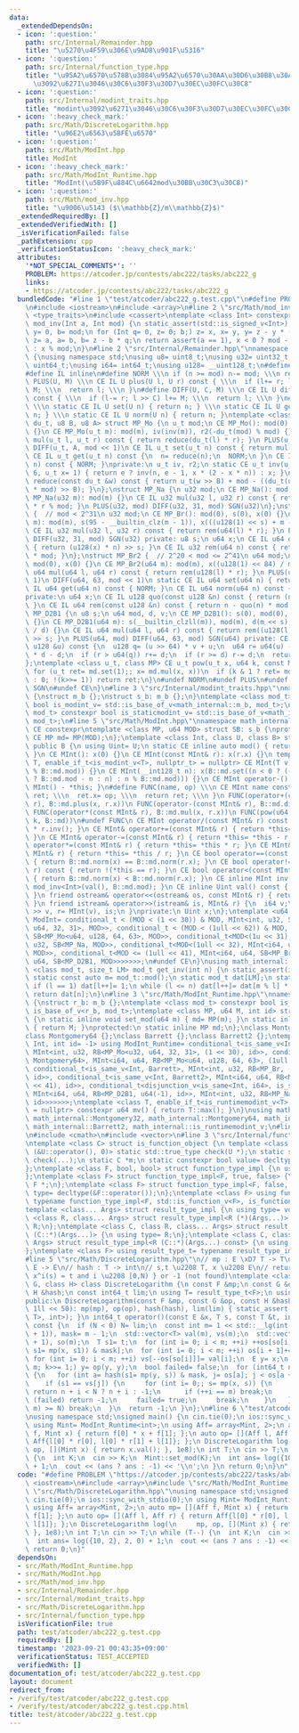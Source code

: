 ```yaml
---
data:
  _extendedDependsOn:
  - icon: ':question:'
    path: src/Internal/Remainder.hpp
    title: "\u5270\u4F59\u306E\u9AD8\u901F\u5316"
  - icon: ':question:'
    path: src/Internal/function_type.hpp
    title: "\u95A2\u6570\u578B\u3084\u95A2\u6570\u30AA\u30D6\u30B8\u30A7\u30AF\u30C8\
      \u3092\u6271\u3046\u30C6\u30F3\u30D7\u30EC\u30FC\u30C8"
  - icon: ':question:'
    path: src/Internal/modint_traits.hpp
    title: "modint\u3092\u6271\u3046\u30C6\u30F3\u30D7\u30EC\u30FC\u30C8"
  - icon: ':heavy_check_mark:'
    path: src/Math/DiscreteLogarithm.hpp
    title: "\u96E2\u6563\u5BFE\u6570"
  - icon: ':question:'
    path: src/Math/ModInt.hpp
    title: ModInt
  - icon: ':heavy_check_mark:'
    path: src/Math/ModInt_Runtime.hpp
    title: "ModInt(\u5B9F\u884C\u6642mod\u30BB\u30C3\u30C8)"
  - icon: ':question:'
    path: src/Math/mod_inv.hpp
    title: "\u9006\u5143 ($\\mathbb{Z}/m\\mathbb{Z}$)"
  _extendedRequiredBy: []
  _extendedVerifiedWith: []
  _isVerificationFailed: false
  _pathExtension: cpp
  _verificationStatusIcon: ':heavy_check_mark:'
  attributes:
    '*NOT_SPECIAL_COMMENTS*': ''
    PROBLEM: https://atcoder.jp/contests/abc222/tasks/abc222_g
    links:
    - https://atcoder.jp/contests/abc222/tasks/abc222_g
  bundledCode: "#line 1 \"test/atcoder/abc222_g.test.cpp\"\n#define PROBLEM \"https://atcoder.jp/contests/abc222/tasks/abc222_g\"\
    \n#include <iostream>\n#include <array>\n#line 2 \"src/Math/mod_inv.hpp\"\n#include\
    \ <type_traits>\n#include <cassert>\ntemplate <class Int> constexpr inline Int\
    \ mod_inv(Int a, Int mod) {\n static_assert(std::is_signed_v<Int>);\n Int x= 1,\
    \ y= 0, b= mod;\n for (Int q= 0, z= 0; b;) z= x, x= y, y= z - y * (q= a / b),\
    \ z= a, a= b, b= z - b * q;\n return assert(a == 1), x < 0 ? mod - (-x) % mod\
    \ : x % mod;\n}\n#line 2 \"src/Internal/Remainder.hpp\"\nnamespace math_internal\
    \ {\nusing namespace std;\nusing u8= uint8_t;\nusing u32= uint32_t;\nusing u64=\
    \ uint64_t;\nusing i64= int64_t;\nusing u128= __uint128_t;\n#define CE constexpr\n\
    #define IL inline\n#define NORM \\\n if (n >= mod) n-= mod; \\\n return n\n#define\
    \ PLUS(U, M) \\\n CE IL U plus(U l, U r) const { \\\n  if (l+= r; l >= M) l-=\
    \ M; \\\n  return l; \\\n }\n#define DIFF(U, C, M) \\\n CE IL U diff(U l, U r)\
    \ const { \\\n  if (l-= r; l >> C) l+= M; \\\n  return l; \\\n }\n#define SGN(U)\
    \ \\\n static CE IL U set(U n) { return n; } \\\n static CE IL U get(U n) { return\
    \ n; } \\\n static CE IL U norm(U n) { return n; }\ntemplate <class u_t, class\
    \ du_t, u8 B, u8 A> struct MP_Mo {\n u_t mod;\n CE MP_Mo(): mod(0), iv(0), r2(0)\
    \ {}\n CE MP_Mo(u_t m): mod(m), iv(inv(m)), r2(-du_t(mod) % mod) {}\n CE IL u_t\
    \ mul(u_t l, u_t r) const { return reduce(du_t(l) * r); }\n PLUS(u_t, mod << 1)\n\
    \ DIFF(u_t, A, mod << 1)\n CE IL u_t set(u_t n) const { return mul(n, r2); }\n\
    \ CE IL u_t get(u_t n) const {\n  n= reduce(n);\n  NORM;\n }\n CE IL u_t norm(u_t\
    \ n) const { NORM; }\nprivate:\n u_t iv, r2;\n static CE u_t inv(u_t n, int e=\
    \ 6, u_t x= 1) { return e ? inv(n, e - 1, x * (2 - x * n)) : x; }\n CE IL u_t\
    \ reduce(const du_t &w) const { return u_t(w >> B) + mod - ((du_t(u_t(w) * iv)\
    \ * mod) >> B); }\n};\nstruct MP_Na {\n u32 mod;\n CE MP_Na(): mod(0){};\n CE\
    \ MP_Na(u32 m): mod(m) {}\n CE IL u32 mul(u32 l, u32 r) const { return u64(l)\
    \ * r % mod; }\n PLUS(u32, mod) DIFF(u32, 31, mod) SGN(u32)\n};\nstruct MP_Br\
    \ {  // mod < 2^31\n u32 mod;\n CE MP_Br(): mod(0), s(0), x(0) {}\n CE MP_Br(u32\
    \ m): mod(m), s(95 - __builtin_clz(m - 1)), x(((u128(1) << s) + m - 1) / m) {}\n\
    \ CE IL u32 mul(u32 l, u32 r) const { return rem(u64(l) * r); }\n PLUS(u32, mod)\
    \ DIFF(u32, 31, mod) SGN(u32) private: u8 s;\n u64 x;\n CE IL u64 quo(u64 n) const\
    \ { return (u128(x) * n) >> s; }\n CE IL u32 rem(u64 n) const { return n - quo(n)\
    \ * mod; }\n};\nstruct MP_Br2 {  // 2^20 < mod <= 2^41\n u64 mod;\n CE MP_Br2():\
    \ mod(0), x(0) {}\n CE MP_Br2(u64 m): mod(m), x((u128(1) << 84) / m) {}\n CE IL\
    \ u64 mul(u64 l, u64 r) const { return rem(u128(l) * r); }\n PLUS(u64, mod <<\
    \ 1)\n DIFF(u64, 63, mod << 1)\n static CE IL u64 set(u64 n) { return n; }\n CE\
    \ IL u64 get(u64 n) const { NORM; }\n CE IL u64 norm(u64 n) const { NORM; }\n\
    private:\n u64 x;\n CE IL u128 quo(const u128 &n) const { return (n * x) >> 84;\
    \ }\n CE IL u64 rem(const u128 &n) const { return n - quo(n) * mod; }\n};\nstruct\
    \ MP_D2B1 {\n u8 s;\n u64 mod, d, v;\n CE MP_D2B1(): s(0), mod(0), d(0), v(0)\
    \ {}\n CE MP_D2B1(u64 m): s(__builtin_clzll(m)), mod(m), d(m << s), v(u128(-1)\
    \ / d) {}\n CE IL u64 mul(u64 l, u64 r) const { return rem((u128(l) * r) << s)\
    \ >> s; }\n PLUS(u64, mod) DIFF(u64, 63, mod) SGN(u64) private: CE IL u64 rem(const\
    \ u128 &u) const {\n  u128 q= (u >> 64) * v + u;\n  u64 r= u64(u) - (q >> 64)\
    \ * d - d;\n  if (r > u64(q)) r+= d;\n  if (r >= d) r-= d;\n  return r;\n }\n\
    };\ntemplate <class u_t, class MP> CE u_t pow(u_t x, u64 k, const MP &md) {\n\
    \ for (u_t ret= md.set(1);; x= md.mul(x, x))\n  if (k & 1 ? ret= md.mul(ret, x)\
    \ : 0; !(k>>= 1)) return ret;\n}\n#undef NORM\n#undef PLUS\n#undef DIFF\n#undef\
    \ SGN\n#undef CE\n}\n#line 3 \"src/Internal/modint_traits.hpp\"\nnamespace math_internal\
    \ {\nstruct m_b {};\nstruct s_b: m_b {};\n}\ntemplate <class mod_t> constexpr\
    \ bool is_modint_v= std::is_base_of_v<math_internal::m_b, mod_t>;\ntemplate <class\
    \ mod_t> constexpr bool is_staticmodint_v= std::is_base_of_v<math_internal::s_b,\
    \ mod_t>;\n#line 5 \"src/Math/ModInt.hpp\"\nnamespace math_internal {\n#define\
    \ CE constexpr\ntemplate <class MP, u64 MOD> struct SB: s_b {\nprotected:\n static\
    \ CE MP md= MP(MOD);\n};\ntemplate <class Int, class U, class B> struct MInt:\
    \ public B {\n using Uint= U;\n static CE inline auto mod() { return B::md.mod;\
    \ }\n CE MInt(): x(0) {}\n CE MInt(const MInt& r): x(r.x) {}\n template <class\
    \ T, enable_if_t<is_modint_v<T>, nullptr_t> = nullptr> CE MInt(T v): x(B::md.set(v.val()\
    \ % B::md.mod)) {}\n CE MInt(__int128_t n): x(B::md.set((n < 0 ? ((n= (-n) % B::md.mod)\
    \ ? B::md.mod - n : n) : n % B::md.mod))) {}\n CE MInt operator-() const { return\
    \ MInt() - *this; }\n#define FUNC(name, op) \\\n CE MInt name const { \\\n  MInt\
    \ ret; \\\n  ret.x= op; \\\n  return ret; \\\n }\n FUNC(operator+(const MInt&\
    \ r), B::md.plus(x, r.x))\n FUNC(operator-(const MInt& r), B::md.diff(x, r.x))\n\
    \ FUNC(operator*(const MInt& r), B::md.mul(x, r.x))\n FUNC(pow(u64 k), math_internal::pow(x,\
    \ k, B::md))\n#undef FUNC\n CE MInt operator/(const MInt& r) const { return *this\
    \ * r.inv(); }\n CE MInt& operator+=(const MInt& r) { return *this= *this + r;\
    \ }\n CE MInt& operator-=(const MInt& r) { return *this= *this - r; }\n CE MInt&\
    \ operator*=(const MInt& r) { return *this= *this * r; }\n CE MInt& operator/=(const\
    \ MInt& r) { return *this= *this / r; }\n CE bool operator==(const MInt& r) const\
    \ { return B::md.norm(x) == B::md.norm(r.x); }\n CE bool operator!=(const MInt&\
    \ r) const { return !(*this == r); }\n CE bool operator<(const MInt& r) const\
    \ { return B::md.norm(x) < B::md.norm(r.x); }\n CE inline MInt inv() const { return\
    \ mod_inv<Int>(val(), B::md.mod); }\n CE inline Uint val() const { return B::md.get(x);\
    \ }\n friend ostream& operator<<(ostream& os, const MInt& r) { return os << r.val();\
    \ }\n friend istream& operator>>(istream& is, MInt& r) {\n  i64 v;\n  return is\
    \ >> v, r= MInt(v), is;\n }\nprivate:\n Uint x;\n};\ntemplate <u64 MOD> using\
    \ ModInt= conditional_t < (MOD < (1 << 30)) & MOD, MInt<int, u32, SB<MP_Mo<u32,\
    \ u64, 32, 31>, MOD>>, conditional_t < (MOD < (1ull << 62)) & MOD, MInt<i64, u64,\
    \ SB<MP_Mo<u64, u128, 64, 63>, MOD>>, conditional_t<MOD<(1u << 31), MInt<int,\
    \ u32, SB<MP_Na, MOD>>, conditional_t<MOD<(1ull << 32), MInt<i64, u32, SB<MP_Na,\
    \ MOD>>, conditional_t<MOD <= (1ull << 41), MInt<i64, u64, SB<MP_Br2, MOD>>, MInt<i64,\
    \ u64, SB<MP_D2B1, MOD>>>>>>>;\n#undef CE\n}\nusing math_internal::ModInt;\ntemplate\
    \ <class mod_t, size_t LM> mod_t get_inv(int n) {\n static_assert(is_modint_v<mod_t>);\n\
    \ static const auto m= mod_t::mod();\n static mod_t dat[LM];\n static int l= 1;\n\
    \ if (l == 1) dat[l++]= 1;\n while (l <= n) dat[l++]= dat[m % l] * (m - m / l);\n\
    \ return dat[n];\n}\n#line 3 \"src/Math/ModInt_Runtime.hpp\"\nnamespace math_internal\
    \ {\nstruct r_b: m_b {};\ntemplate <class mod_t> constexpr bool is_runtimemodint_v=\
    \ is_base_of_v<r_b, mod_t>;\ntemplate <class MP, u64 M, int id> struct RB: r_b\
    \ {\n static inline void set_mod(u64 m) { md= MP(m); }\n static inline u64 max()\
    \ { return M; }\nprotected:\n static inline MP md;\n};\nclass Montgomery32 {};\n\
    class Montgomery64 {};\nclass Barrett {};\nclass Barrett2 {};\ntemplate <class\
    \ Int, int id= -1> using ModInt_Runtime= conditional_t<is_same_v<Int, Montgomery32>,\
    \ MInt<int, u32, RB<MP_Mo<u32, u64, 32, 31>, (1 << 30), id>>, conditional_t<is_same_v<Int,\
    \ Montgomery64>, MInt<i64, u64, RB<MP_Mo<u64, u128, 64, 63>, (1ull << 62), id>>,\
    \ conditional_t<is_same_v<Int, Barrett>, MInt<int, u32, RB<MP_Br, (1u << 31),\
    \ id>>, conditional_t<is_same_v<Int, Barrett2>, MInt<i64, u64, RB<MP_Br2, (1ull\
    \ << 41), id>>, conditional_t<disjunction_v<is_same<Int, i64>, is_same<Int, u64>>,\
    \ MInt<i64, u64, RB<MP_D2B1, u64(-1), id>>, MInt<int, u32, RB<MP_Na, u32(-1),\
    \ id>>>>>>>;\ntemplate <class T, enable_if_t<is_runtimemodint_v<T>, nullptr_t>\
    \ = nullptr> constexpr u64 mv() { return T::max(); }\n}\nusing math_internal::ModInt_Runtime,\
    \ math_internal::Montgomery32, math_internal::Montgomery64, math_internal::Barrett,\
    \ math_internal::Barrett2, math_internal::is_runtimemodint_v;\n#line 2 \"src/Math/DiscreteLogarithm.hpp\"\
    \n#include <cmath>\n#include <vector>\n#line 3 \"src/Internal/function_type.hpp\"\
    \ntemplate <class C> struct is_function_object {\n template <class U, int dummy=\
    \ (&U::operator(), 0)> static std::true_type check(U *);\n static std::false_type\
    \ check(...);\n static C *m;\n static constexpr bool value= decltype(check(m))::value;\n\
    };\ntemplate <class F, bool, bool> struct function_type_impl {\n using type= void;\n\
    };\ntemplate <class F> struct function_type_impl<F, true, false> {\n using type=\
    \ F *;\n};\ntemplate <class F> struct function_type_impl<F, false, true> {\n using\
    \ type= decltype(&F::operator());\n};\ntemplate <class F> using function_type_t=\
    \ typename function_type_impl<F, std::is_function_v<F>, is_function_object<F>::value>::type;\n\
    template <class... Args> struct result_type_impl {\n using type= void;\n};\ntemplate\
    \ <class R, class... Args> struct result_type_impl<R (*)(Args...)> {\n using type=\
    \ R;\n};\ntemplate <class C, class R, class... Args> struct result_type_impl<R\
    \ (C::*)(Args...)> {\n using type= R;\n};\ntemplate <class C, class R, class...\
    \ Args> struct result_type_impl<R (C::*)(Args...) const> {\n using type= R;\n\
    };\ntemplate <class F> using result_type_t= typename result_type_impl<function_type_t<F>>::type;\n\
    #line 5 \"src/Math/DiscreteLogarithm.hpp\"\n// mp : E \xD7 T -> T\n// op : E \xD7\
    \ E -> E\n// hash : T -> int\n// s,t \u2208 T, x \u2208 E\n// return min{ i :\
    \ x^i(s) = t and i \u2208 [0,N) } or -1 (not found)\ntemplate <class F, class\
    \ G, class H> class DiscreteLogarithm {\n const F &mp;\n const G &op;\n const\
    \ H &hash;\n const int64_t lim;\n using T= result_type_t<F>;\n using E= result_type_t<G>;\n\
    public:\n DiscreteLogarithm(const F &mp, const G &op, const H &hash, int64_t lim=\
    \ 1ll << 50): mp(mp), op(op), hash(hash), lim(lim) { static_assert(std::is_convertible_v<std::invoke_result_t<H,\
    \ T>, int>); }\n int64_t operator()(const E &x, T s, const T &t, int64_t N= -1)\
    \ const {\n  if (N < 0) N= lim;\n  const int m= 1 << std::__lg(int(std::sqrt(N)\
    \ + 1)), mask= m - 1;\n  std::vector<T> val(m), vs(m);\n  std::vector<int> os(m\
    \ + 1), so(m);\n  T s1= t;\n  for (int i= 0; i < m; ++i) ++os[so[i]= hash(val[i]=\
    \ s1= mp(x, s1)) & mask];\n  for (int i= 0; i < m; ++i) os[i + 1]+= os[i];\n \
    \ for (int i= 0; i < m; ++i) vs[--os[so[i]]]= val[i];\n  E y= x;\n  for (int k=\
    \ m; k>>= 1;) y= op(y, y);\n  bool failed= false;\n  for (int64_t n= 0;; s= s1)\
    \ {\n   for (int a= hash(s1= mp(y, s)) & mask, j= os[a]; j < os[a + 1]; ++j) {\n\
    \    if (s1 == vs[j]) {\n     for (int i= 0;; s= mp(x, s)) {\n      if (s == t)\
    \ return n + i < N ? n + i : -1;\n      if (++i == m) break;\n     }\n     if\
    \ (failed) return -1;\n     failed= true;\n     break;\n    }\n   }\n   if ((n+=\
    \ m) >= N) break;\n  }\n  return -1;\n }\n};\n#line 6 \"test/atcoder/abc222_g.test.cpp\"\
    \nusing namespace std;\nsigned main() {\n cin.tie(0);\n ios::sync_with_stdio(0);\n\
    \ using Mint= ModInt_Runtime<int>;\n using Aff= array<Mint, 2>;\n auto mp= [](Aff\
    \ f, Mint x) { return f[0] * x + f[1]; };\n auto op= [](Aff l, Aff r) { return\
    \ Aff{l[0] * r[0], l[0] * r[1] + l[1]}; };\n DiscreteLogarithm log(\n     mp,\
    \ op, [](Mint x) { return x.val(); }, 1e8);\n int T;\n cin >> T;\n while (T--)\
    \ {\n  int K;\n  cin >> K;\n  Mint::set_mod(K);\n  int ans= log({10, 2}, 2, 0)\
    \ + 1;\n  cout << (ans ? ans : -1) << '\\n';\n }\n return 0;\n}\n"
  code: "#define PROBLEM \"https://atcoder.jp/contests/abc222/tasks/abc222_g\"\n#include\
    \ <iostream>\n#include <array>\n#include \"src/Math/ModInt_Runtime.hpp\"\n#include\
    \ \"src/Math/DiscreteLogarithm.hpp\"\nusing namespace std;\nsigned main() {\n\
    \ cin.tie(0);\n ios::sync_with_stdio(0);\n using Mint= ModInt_Runtime<int>;\n\
    \ using Aff= array<Mint, 2>;\n auto mp= [](Aff f, Mint x) { return f[0] * x +\
    \ f[1]; };\n auto op= [](Aff l, Aff r) { return Aff{l[0] * r[0], l[0] * r[1] +\
    \ l[1]}; };\n DiscreteLogarithm log(\n     mp, op, [](Mint x) { return x.val();\
    \ }, 1e8);\n int T;\n cin >> T;\n while (T--) {\n  int K;\n  cin >> K;\n  Mint::set_mod(K);\n\
    \  int ans= log({10, 2}, 2, 0) + 1;\n  cout << (ans ? ans : -1) << '\\n';\n }\n\
    \ return 0;\n}"
  dependsOn:
  - src/Math/ModInt_Runtime.hpp
  - src/Math/ModInt.hpp
  - src/Math/mod_inv.hpp
  - src/Internal/Remainder.hpp
  - src/Internal/modint_traits.hpp
  - src/Math/DiscreteLogarithm.hpp
  - src/Internal/function_type.hpp
  isVerificationFile: true
  path: test/atcoder/abc222_g.test.cpp
  requiredBy: []
  timestamp: '2023-09-21 00:43:35+09:00'
  verificationStatus: TEST_ACCEPTED
  verifiedWith: []
documentation_of: test/atcoder/abc222_g.test.cpp
layout: document
redirect_from:
- /verify/test/atcoder/abc222_g.test.cpp
- /verify/test/atcoder/abc222_g.test.cpp.html
title: test/atcoder/abc222_g.test.cpp
---
```

